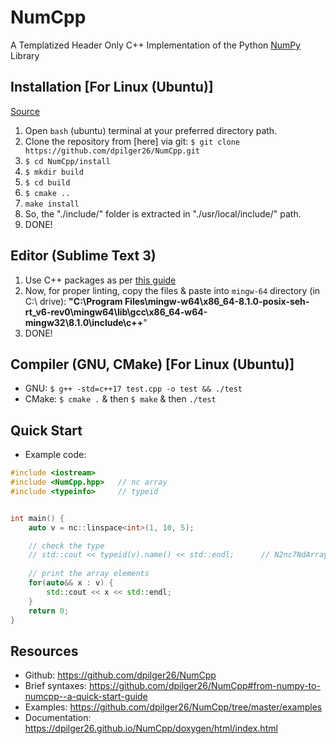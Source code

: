 # NumCpp
A Templatized Header Only C++ Implementation of the Python [NumPy](http://www.numpy.org/) Library

## Installation [For Linux (Ubuntu)]
[Source](https://github.com/dpilger26/NumCpp/tree/master/install)

1. Open `bash` (ubuntu) terminal at your preferred directory path.
1. Clone the repository from [here] via git: `$ git clone https://github.com/dpilger26/NumCpp.git`
1. `$ cd NumCpp/install`
1. `$ mkdir build`
1. `$ cd build`
1. `$ cmake ..`
1. `make install`
1. So, the "./include/" folder is extracted in "./usr/local/include/" path.
1. DONE!

## Editor (Sublime Text 3)
1. Use C++ packages as per [this guide](https://github.com/abhi3700/My_Learning-Cpp/blob/master/README.md#sublime-text-3-recommended-editor)
1. Now, for proper linting, copy the files & paste into `mingw-64` directory (in C:\ drive): __"C:\Program Files\mingw-w64\x86_64-8.1.0-posix-seh-rt_v6-rev0\mingw64\lib\gcc\x86_64-w64-mingw32\8.1.0\include\c++__" 
1. DONE!

## Compiler (GNU, CMake) [For Linux (Ubuntu)]
* GNU: `$ g++ -std=c++17 test.cpp -o test && ./test`
* CMake: `$ cmake .` & then `$ make` & then `./test`

## Quick Start
* Example code:
```cpp
#include <iostream>
#include <NumCpp.hpp>	// nc array
#include <typeinfo>		// typeid


int main() {
	auto v = nc::linspace<int>(1, 10, 5);

	// check the type
	// std::cout << typeid(v).name() << std::endl;		// N2nc7NdArrayIiEE
	
	// print the array elements
	for(auto&& x : v) {
		std::cout << x << std::endl;
	}
	return 0;
}
``` 

## Resources
* Github: https://github.com/dpilger26/NumCpp
* Brief syntaxes: https://github.com/dpilger26/NumCpp#from-numpy-to-numcpp--a-quick-start-guide
* Examples: https://github.com/dpilger26/NumCpp/tree/master/examples
* Documentation: https://dpilger26.github.io/NumCpp/doxygen/html/index.html